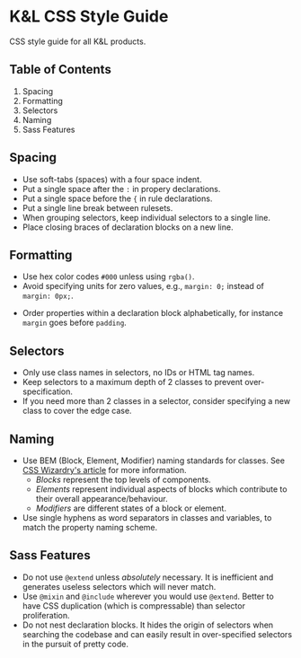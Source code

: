 # K&L CSS Style Guide

CSS style guide for all K&amp;L products.

## Table of Contents
1. Spacing
2. Formatting
3. Selectors
4. Naming
5. Sass Features

## Spacing
+ Use soft-tabs (spaces) with a four space indent.
+ Put a single space after the `:` in propery declarations.
+ Put a single space before the `{` in rule declarations.
+ Put a single line break between rulesets.
+ When grouping selectors, keep individual selectors to a single line.
+ Place closing braces of declaration blocks on a new line.

## Formatting
+ Use hex color codes `#000` unless using `rgba()`.
+ Avoid specifying units for zero values, e.g., `margin: 0;` instead of `margin:
  0px;`.
* Order properties within a declaration block alphabetically, for instance
  `margin` goes before `padding`.

## Selectors
* Only use class names in selectors, no IDs or HTML tag names.
* Keep selectors to a maximum depth of 2 classes to prevent over-specification.
* If you need more than 2 classes in a selector, consider specifying a new
  class to cover the edge case.

## Naming
* Use BEM (Block, Element, Modifier) naming standards for classes. See [CSS
  Wizardry's article](http://csswizardry.com/2013/01/mindbemding-getting-your-head-round-bem-syntax/)
  for more information.
  * _Blocks_ represent the top levels of components.
  * _Elements_ represent individual aspects of blocks which contribute to their
    overall appearance/behaviour.
  * _Modifiers_ are different states of a block or element.
* Use single hyphens as word separators in classes and variables, to match the
  property naming scheme.

## Sass Features
* Do not use `@extend` unless *absolutely* necessary. It is inefficient and
  generates useless selectors which will never match.
* Use `@mixin` and `@include` wherever you would use `@extend`. Better to have
  CSS duplication (which is compressable) than selector proliferation.
* Do not nest declaration blocks. It hides the origin of selectors when
  searching the codebase and can easily result in over-specified selectors
  in the pursuit of pretty code.

